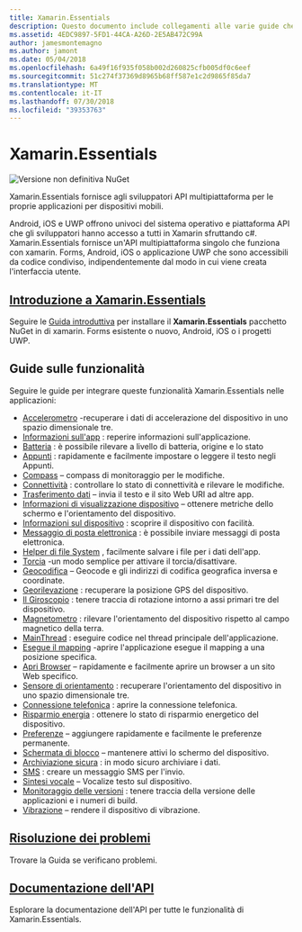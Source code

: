 ```yaml
---
title: Xamarin.Essentials
description: Questo documento include collegamenti alle varie guide che descrivono Xamarin.Essentials, che offre agli sviluppatori API multipiattaforma per le proprie applicazioni per dispositivi mobili.
ms.assetid: 4EDC9897-5FD1-44CA-A26D-2E5AB472C99A
author: jamesmontemagno
ms.author: jamont
ms.date: 05/04/2018
ms.openlocfilehash: 6a49f16f935f058b002d260825cfb005df0c6eef
ms.sourcegitcommit: 51c274f37369d8965b68ff587e1c2d9865f85da7
ms.translationtype: MT
ms.contentlocale: it-IT
ms.lasthandoff: 07/30/2018
ms.locfileid: "39353763"
---
```

# <a name="xamarinessentials"></a>Xamarin.Essentials

![Versione non definitiva NuGet](~/media/shared/pre-release.png)

Xamarin.Essentials fornisce agli sviluppatori API multipiattaforma per le proprie applicazioni per dispositivi mobili.

Android, iOS e UWP offrono univoci del sistema operativo e piattaforma API che gli sviluppatori hanno accesso a tutti in Xamarin sfruttando c#. Xamarin.Essentials fornisce un'API multipiattaforma singolo che funziona con xamarin. Forms, Android, iOS o applicazione UWP che sono accessibili da codice condiviso, indipendentemente dal modo in cui viene creata l'interfaccia utente.

## <a name="get-started-with-xamarinessentialsget-startedmdcontextxamarinxamarin-forms"></a>[Introduzione a Xamarin.Essentials](get-started.md?context=xamarin/xamarin-forms)

Seguire le [Guida introduttiva](get-started.md) per installare il **Xamarin.Essentials** pacchetto NuGet in di xamarin. Forms esistente o nuovo, Android, iOS o i progetti UWP.

## <a name="feature-guides"></a>Guide sulle funzionalità

Seguire le guide per integrare queste funzionalità Xamarin.Essentials nelle applicazioni:

* [Accelerometro](accelerometer.md?context=xamarin/xamarin-forms) -recuperare i dati di accelerazione del dispositivo in uno spazio dimensionale tre.
* [Informazioni sull'app](app-information.md?context=xamarin/xamarin-forms) : reperire informazioni sull'applicazione.
* [Batteria](battery.md?context=xamarin/xamarin-forms) : è possibile rilevare a livello di batteria, origine e lo stato
* [Appunti](clipboard.md?context=xamarin/xamarin-forms) : rapidamente e facilmente impostare o leggere il testo negli Appunti.
* [Compass](compass.md?context=xamarin/xamarin-forms) – compass di monitoraggio per le modifiche.
* [Connettività](connectivity.md?context=xamarin/xamarin-forms) : controllare lo stato di connettività e rilevare le modifiche.
* [Trasferimento dati](data-transfer.md?context=xamarin/xamarin-forms) – invia il testo e il sito Web URI ad altre app.
* [Informazioni di visualizzazione dispositivo](device-display.md?context=xamarin/xamarin-forms) – ottenere metriche dello schermo e l'orientamento del dispositivo.
* [Informazioni sul dispositivo](device-information.md?context=xamarin/xamarin-forms) : scoprire il dispositivo con facilità.
* [Messaggio di posta elettronica](email.md?context=xamarin/xamarin-forms) : è possibile inviare messaggi di posta elettronica.
* [Helper di file System](file-system-helpers.md?context=xamarin/xamarin-forms) , facilmente salvare i file per i dati dell'app.
* [Torcia](flashlight.md?context=xamarin/xamarin-forms) -un modo semplice per attivare il torcia/disattivare.
* [Geocodifica](geocoding.md?context=xamarin/xamarin-forms) – Geocode e gli indirizzi di codifica geografica inversa e coordinate.
* [Georilevazione](geolocation.md?context=xamarin/xamarin-forms) : recuperare la posizione GPS del dispositivo.
* [Il Giroscopio](gyroscope.md?context=xamarin/xamarin-forms) : tenere traccia di rotazione intorno a assi primari tre del dispositivo.
* [Magnetometro](magnetometer.md?context=xamarin/xamarin-forms) : rilevare l'orientamento del dispositivo rispetto al campo magnetico della terra.
* [MainThread](main-thread.md?content=xamarin/xamarin-forms) : eseguire codice nel thread principale dell'applicazione.
* [Esegue il mapping](maps.md?content=xamarin/xamarin-forms) -aprire l'applicazione esegue il mapping a una posizione specifica.
* [Apri Browser](open-browser.md?context=xamarin/xamarin-forms) – rapidamente e facilmente aprire un browser a un sito Web specifico.
* [Sensore di orientamento](orientation-sensor.md?context=xamarin/xamarin-forms) : recuperare l'orientamento del dispositivo in uno spazio dimensionale tre.
* [Connessione telefonica](phone-dialer.md?context=xamarin/xamarin-forms) : aprire la connessione telefonica.
* [Risparmio energia](power.md?context=xamarin/xamarin-forms) : ottenere lo stato di risparmio energetico del dispositivo.
* [Preferenze](preferences.md?context=xamarin/xamarin-forms) – aggiungere rapidamente e facilmente le preferenze permanente.
* [Schermata di blocco](screen-lock.md?context=xamarin/xamarin-forms) – mantenere attivi lo schermo del dispositivo.
* [Archiviazione sicura](secure-storage.md?context=xamarin/xamarin-forms) : in modo sicuro archiviare i dati.
* [SMS](sms.md?context=xamarin/xamarin-forms) : creare un messaggio SMS per l'invio.
* [Sintesi vocale](text-to-speech.md?context=xamarin/xamarin-forms) – Vocalize testo sul dispositivo.
* [Monitoraggio delle versioni](version-tracking.md?context=xamarin/xamarin-forms) : tenere traccia della versione delle applicazioni e i numeri di build.
* [Vibrazione](vibrate.md?context=xamarin/xamarin-forms) – rendere il dispositivo di vibrazione.

## <a name="troubleshootingtroubleshootingmdcontextxamarinxamarin-forms"></a>[Risoluzione dei problemi](troubleshooting.md?context=xamarin/xamarin-forms)

Trovare la Guida se verificano problemi.

## <a name="api-documentationxrefxamarinessentials"></a>[Documentazione dell'API](xref:Xamarin.Essentials)

Esplorare la documentazione dell'API per tutte le funzionalità di Xamarin.Essentials.
